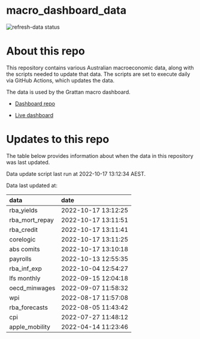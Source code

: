 
<!-- README.md is generated from README.Rmd. Please edit that file -->

# macro\_dashboard\_data

<!-- badges: start -->

![refresh-data
status](https://github.com/grattan/macro_dashboard_data/workflows/refresh-data/badge.svg)

<!-- badges: end -->

# About this repo

This repository contains various Australian macroeconomic data, along
with the scripts needed to update that data. The scripts are set to
execute daily via GitHub Actions, which updates the data.

The data is used by the Grattan macro dashboard.

  - [Dashboard repo](https://github.com/grattan/macrodashboard)

  - [Live dashboard](https://mattcowgill.shinyapps.io/macrodashboard/)

# Updates to this repo

The table below provides information about when the data in this
repository was last updated.

Data update script last run at 2022-10-17 13:12:34 AEST.

Data last updated at:

| data             | date                |
| :--------------- | :------------------ |
| rba\_yields      | 2022-10-17 13:12:25 |
| rba\_mort\_repay | 2022-10-17 13:11:51 |
| rba\_credit      | 2022-10-17 13:11:41 |
| corelogic        | 2022-10-17 13:11:25 |
| abs comits       | 2022-10-17 13:10:18 |
| payrolls         | 2022-10-13 12:55:35 |
| rba\_inf\_exp    | 2022-10-04 12:54:27 |
| lfs monthly      | 2022-09-15 12:04:18 |
| oecd\_minwages   | 2022-09-07 11:58:32 |
| wpi              | 2022-08-17 11:57:08 |
| rba\_forecasts   | 2022-08-05 11:43:42 |
| cpi              | 2022-07-27 11:48:12 |
| apple\_mobility  | 2022-04-14 11:23:46 |
